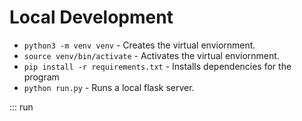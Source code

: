 # Local Development

- `python3 -m venv venv` - Creates the virtual enviornment.
- `source venv/bin/activate` - Activates the virtual enviornment.
- `pip install -r requirements.txt` - Installs dependencies for the program
- `python run.py` - Runs a local flask server.

::: run